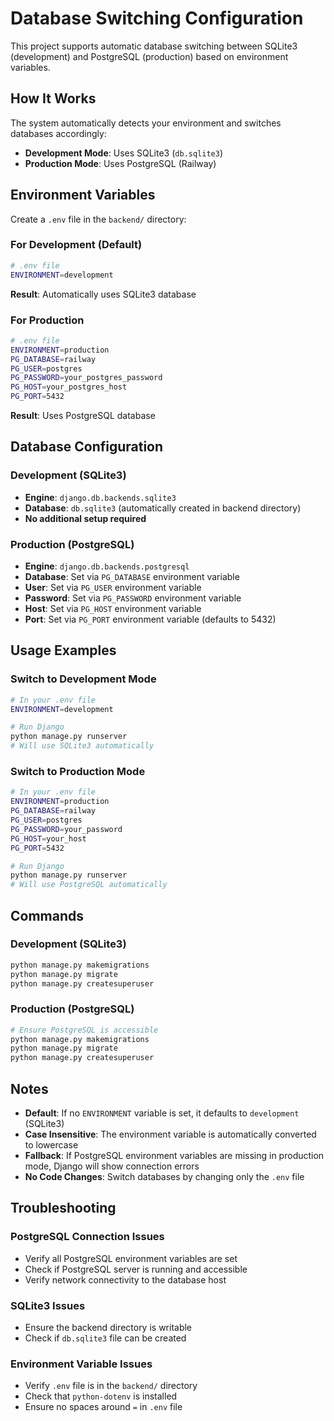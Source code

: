 # Database Switching Configuration

This project supports automatic database switching between SQLite3 (development) and PostgreSQL (production) based on environment variables.

## How It Works

The system automatically detects your environment and switches databases accordingly:

- **Development Mode**: Uses SQLite3 (`db.sqlite3`)
- **Production Mode**: Uses PostgreSQL (Railway)

## Environment Variables

Create a `.env` file in the `backend/` directory:

### For Development (Default)
```bash
# .env file
ENVIRONMENT=development
```

**Result**: Automatically uses SQLite3 database

### For Production
```bash
# .env file
ENVIRONMENT=production
PG_DATABASE=railway
PG_USER=postgres
PG_PASSWORD=your_postgres_password
PG_HOST=your_postgres_host
PG_PORT=5432
```

**Result**: Uses PostgreSQL database

## Database Configuration

### Development (SQLite3)
- **Engine**: `django.db.backends.sqlite3`
- **Database**: `db.sqlite3` (automatically created in backend directory)
- **No additional setup required**

### Production (PostgreSQL)
- **Engine**: `django.db.backends.postgresql`
- **Database**: Set via `PG_DATABASE` environment variable
- **User**: Set via `PG_USER` environment variable
- **Password**: Set via `PG_PASSWORD` environment variable
- **Host**: Set via `PG_HOST` environment variable
- **Port**: Set via `PG_PORT` environment variable (defaults to 5432)

## Usage Examples

### Switch to Development Mode
```bash
# In your .env file
ENVIRONMENT=development

# Run Django
python manage.py runserver
# Will use SQLite3 automatically
```

### Switch to Production Mode
```bash
# In your .env file
ENVIRONMENT=production
PG_DATABASE=railway
PG_USER=postgres
PG_PASSWORD=your_password
PG_HOST=your_host
PG_PORT=5432

# Run Django
python manage.py runserver
# Will use PostgreSQL automatically
```

## Commands

### Development (SQLite3)
```bash
python manage.py makemigrations
python manage.py migrate
python manage.py createsuperuser
```

### Production (PostgreSQL)
```bash
# Ensure PostgreSQL is accessible
python manage.py makemigrations
python manage.py migrate
python manage.py createsuperuser
```

## Notes

- **Default**: If no `ENVIRONMENT` variable is set, it defaults to `development` (SQLite3)
- **Case Insensitive**: The environment variable is automatically converted to lowercase
- **Fallback**: If PostgreSQL environment variables are missing in production mode, Django will show connection errors
- **No Code Changes**: Switch databases by changing only the `.env` file

## Troubleshooting

### PostgreSQL Connection Issues
- Verify all PostgreSQL environment variables are set
- Check if PostgreSQL server is running and accessible
- Verify network connectivity to the database host

### SQLite3 Issues
- Ensure the backend directory is writable
- Check if `db.sqlite3` file can be created

### Environment Variable Issues
- Verify `.env` file is in the `backend/` directory
- Check that `python-dotenv` is installed
- Ensure no spaces around `=` in `.env` file
